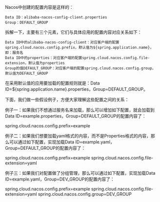 Nacos中创建的配置内容是这样的：

    Data ID：alibaba-nacos-config-client.properties
    Group：DEFAULT_GROUP

拆解一下，主要有三个元素，它们与具体应用的配置内容对应关系如下：

    Data ID中的alibaba-nacos-config-client：对应客户端的配置spring.cloud.nacos.config.prefix，默认值为${spring.application.name}，即：服务名
    Data ID中的properties：对应客户端的配置spring.cloud.nacos.config.file-extension，默认值为properties
    Group的值DEFAULT_GROUP：对应客户端的配置spring.cloud.nacos.config.group，默认值为DEFAULT_GROUP

在采用默认值的应用要加载的配置规则就是：Data ID=${spring.application.name}.properties，Group=DEFAULT_GROUP。

下面，我们做一些假设例子，方便大家理解这些配置之间的关系：

例子一：如果我们不想通过服务名来加载，那么可以增加如下配置，就会加载到Data ID=example.properties，Group=DEFAULT_GROUP的配置内容了：

spring.cloud.nacos.config.prefix=example

例子二：如果我们想要加载yaml格式的内容，而不是Properties格式的内容，那么可以通过如下配置，实现加载Data ID=example.yaml，Group=DEFAULT_GROUP的配置内容了：

spring.cloud.nacos.config.prefix=example
spring.cloud.nacos.config.file-extension=yaml

例子三：如果我们对配置做了分组管理，那么可以通过如下配置，实现加载Data ID=example.yaml，Group=DEV_GROUP的配置内容了：

spring.cloud.nacos.config.prefix=example
spring.cloud.nacos.config.file-extension=yaml
spring.cloud.nacos.config.group=DEV_GROUP
